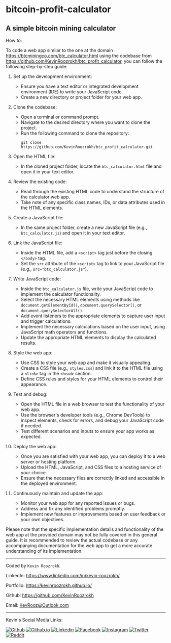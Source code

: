 # bitcoin-profit-calculator
A simple bitcoin mining calculator
---
How to:

To code a web app similar to the one at the domain https://btcminingco.com/btc_calculator.html using the codebase from https://github.com/KevinRoozrokh/btc_profit_calculator, you can follow the following step-by-step guide:

1. Set up the development environment:
   - Ensure you have a text editor or integrated development environment (IDE) to write your JavaScript code.
   - Create a new directory or project folder for your web app.

2. Clone the codebase:
   - Open a terminal or command prompt.
   - Navigate to the desired directory where you want to clone the project.
   - Run the following command to clone the repository:
     ```
     git clone https://github.com/KevinRoozrokh/btc_profit_calculator.git
     ```

3. Open the HTML file:
   - In the cloned project folder, locate the `btc_calculator.html` file and open it in your text editor.

4. Review the existing code:
   - Read through the existing HTML code to understand the structure of the calculator web app.
   - Take note of any specific class names, IDs, or data attributes used in the HTML elements.

5. Create a JavaScript file:
   - In the same project folder, create a new JavaScript file (e.g., `btc_calculator.js`) and open it in your text editor.

6. Link the JavaScript file:
   - Inside the HTML file, add a `<script>` tag just before the closing `</body>` tag.
   - Set the `src` attribute of the `<script>` tag to link to your JavaScript file (e.g., `src="btc_calculator.js"`).

7. Write JavaScript code:
   - Inside the `btc_calculator.js` file, write your JavaScript code to implement the calculator functionality.
   - Select the necessary HTML elements using methods like `document.getElementById()`, `document.querySelector()`, or `document.querySelectorAll()`.
   - Add event listeners to the appropriate elements to capture user input and trigger calculations.
   - Implement the necessary calculations based on the user input, using JavaScript math operators and functions.
   - Update the appropriate HTML elements to display the calculated results.

8. Style the web app:
   - Use CSS to style your web app and make it visually appealing.
   - Create a CSS file (e.g., `styles.css`) and link it to the HTML file using a `<link>` tag in the `<head>` section.
   - Define CSS rules and styles for your HTML elements to control their appearance.

9. Test and debug:
   - Open the HTML file in a web browser to test the functionality of your web app.
   - Use the browser's developer tools (e.g., Chrome DevTools) to inspect elements, check for errors, and debug your JavaScript code if needed.
   - Test different scenarios and inputs to ensure your app works as expected.

10. Deploy the web app:
    - Once you are satisfied with your web app, you can deploy it to a web server or hosting platform.
    - Upload the HTML, JavaScript, and CSS files to a hosting service of your choice.
    - Ensure that the necessary files are correctly linked and accessible in the deployed environment.

11. Continuously maintain and update the app:
    - Monitor your web app for any reported issues or bugs.
    - Address and fix any identified problems promptly.
    - Implement new features or improvements based on user feedback or your own objectives.

Please note that the specific implementation details and functionality of the web app at the provided domain may not be fully covered in this general guide. It is recommended to review the actual codebase or any accompanying documentation for the web app to get a more accurate understanding of its implementation.


---
Coded by `Kevin Roozrokh`.

LinkedIn: https://www.linkedin.com/in/kevin-roozrokh/

Portfolio: https://kevinroozrokh.github.io/

Github: https://github.com/KevinRoozrokh

Email: KevRooz@Outlook.com

---
Kevin's Social Media Links:

[![Github](https://img.shields.io/badge/-Github-gray?style=flat-square&logo=Github&logoColor=white)](https://github.com/KevinRoozrokh)
[![Github.io](https://img.shields.io/badge/-Github.io-black?style=flat-square&logo=Github&logoColor=white)](https://kevinroozrokh.github.io/)
[![Linkedin](https://img.shields.io/badge/-LinkedIn-darkblue?style=flat-square&logo=Linkedin&logoColor=white)](https://www.linkedin.com/in/kevin-roozrokh/)
[![Facebook](https://img.shields.io/badge/-Facebook-blue?style=flat-square&logo=Facebook&logoColor=white)](https://www.facebook.com/kevinkayvan/)
[![Instagram](https://img.shields.io/badge/-Instagram-red?style=flat-square&logo=Instagram&logoColor=white)](https://www.instagram.com/donkayvan/)
[![Twitter](https://img.shields.io/badge/-Twitter-teal?style=flat-square&logo=Twitter&logoColor=white)](https://twitter.com/kevinkayvan)
[![Reddit](https://img.shields.io/badge/-reddit-orange?style=flat-square&logo=reddit&logoColor=white)](https://www.reddit.com/user/KevinKayvan)
